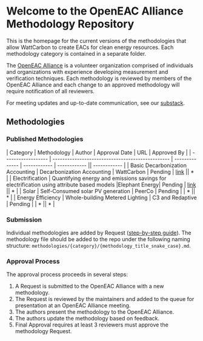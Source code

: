 # Welcome to the OpenEAC Alliance Methodology Repository

This is the homepage for the current versions of the methodologies that allow WattCarbon to create EACs for clean energy resources. Each methodology category is contained in a separate folder.

The [OpenEAC Alliance](https://www.openeac.org/) is a volunteer organization comprised of individuals and organizations with experience developing measurement and verification techniques. Each methodology is reviewed by members of the OpenEAC Alliance and each change to an approved methodology will require notification of all reviewers.

For meeting updates and up-to-date communication, see our [substack](https://www.openeac.org/).

## Methodologies

### Published Methodologies

| Category           | Methodology                                      | Author      | Approval Date | URL | Approved By |
| ------------------ | ------------------------------------------------ | -------------- | ------------  | ------------  || ------------  |
| Basic Decarbonization Accounting  | Decarbonization Accounting        | WattCarbon   | Pending  | [link](https://docs.wattcarbon.com/m-and-v/shared) || *  |
| Electrification    | Quantifying energy and emissions savings for electrification using attribute based models |Elephant Energy| Pending | [link](https://docs.google.com/document/d/e/2PACX-1vTcP5q0VDsP7ewCNHNQBBChud__jor3HES3E45RiKgNZCAlHZ3q6HF6Z0mQ2cSbd7F9SxSbFcdw3wnY/pub) || *  |
| Solar              | Self-Consumed solar PV generation                | PeerCo         | Pending | | * || *  |
| Energy Efficiency  | Whole-building Metered Lighting                  | C3 and Redaptive | Pending | | * || *  |

### Submission
Individual methodologies are added by Request ([step-by-step guide](https://github.com/wattcarbon/open-eac-alliance/blob/main/how-to-submit.md)). The methodology file should be added to the repo under the following naming structure: `methodologies/{category}/{methodology_title_snake_case}.md`.

### Approval Process

The approval process proceeds in several steps:

1. A Request is submitted to the OpenEAC Alliance with a new methodology.
2. The Request is reviewed by the maintainers and added to the queue for presentation at an OpenEAC Alliance meeting.
3. The authors present the methodology to the OpenEAC Alliance.
4. The authors update the methodology based on feedback.
5. Final Approval requires at least 3 reviewers must approve the methodology Request.



